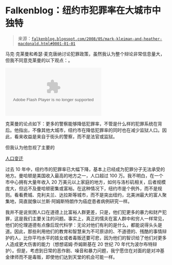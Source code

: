 <!--yml

类别：未分类

日期：2024 年 5 月 12 日 23:17:09

-->

# Falkenblog：纽约市犯罪率在大城市中独特

> 来源：[`falkenblog.blogspot.com/2008/05/mark-kleiman-and-heather-macdonald.html#0001-01-01`](http://falkenblog.blogspot.com/2008/05/mark-kleiman-and-heather-macdonald.html#0001-01-01)

马克·克莱曼和希瑟·麦克唐纳讨论犯罪政策，虽然我认为整个辩论非常信息量大，但我不同意克莱曼的以下观点：。

<embed type="application/x-shockwave-flash" src="http://bloggingheads.tv/maulik/offsite/offsite_flvplayer.swf" flashvars="file=http%3A%2F%2Fbloggingheads.tv%2Fdiavlogs%2Fmirror-playlist%2F11427%3Fin%3D00%3A40%3A45%26out%3D00%3A41%3A30">

克莱曼的论点如下：更多的警察能够降低犯罪率，不管是什么样的犯罪系统在背后。他指出，不像其他大城市，纽约市在降低犯罪率的同时也在减少监狱人口。因此，看来收益是来自于街头的警察，而不是法官或监狱。

但我认为他忽视了主要的

[人口变迁](http://zh.wikipedia.org/zh/曼哈顿#人口统计)

过去 10 年中，纽约市的犯罪率已大幅下降，基本上已经成为犯罪分子无法承受的地方。曼哈顿是美国收入最高的地方之一，人口超过 100 万。我不明白，在一个市中心拥有大量年收入 20 万美元以上家庭的地方，如何与洛杉矶相关，后者规模庞大，但远不及曼哈顿密集或富裕。在这种情况下，纽约市是个例外，而不是规则。看看费城、克利夫兰、达拉斯等城市，而不是突出纽约，北美洲最大的富人聚集地，简直就像以兰斯·阿姆斯特朗作为癌症患者病例研究一样。

我并不是说贫困人口在道德上比富裕人群更差，只是，他们犯更多的暴力和财产犯罪，这是我们主要关注的问题。事实上，真正的懦夫在富人群中和穷人一样常见，他们的伦理道德有点像后现代科学：无论对他们有利的是什么，都能说得头头是道。因此，那些利用他们的教育和智慧来为不可原谅的、不道德的、残酷的事情辩护的人，比你平均水平的妓女或者毒贩还要可悲，因为他们的智识给了他们对更多人造成更大伤害的能力（想想诺姆·乔姆斯基在 20 世纪 70 年代为波尔布特辩护）。但是，考虑到日常的恶作剧、噪音和暴力问题，我宁愿住在对面的是对冲基金律师而不是毒贩，即使他们达到天堂的机会可能一样。
